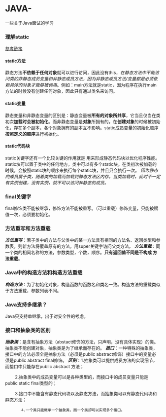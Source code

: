 # JAVA-
一些关于Java面试的学习
### 理解static
[参考链接](http://www.cnblogs.com/dolphin0520/p/3799052.html)
#### static方法
静态方法**不依赖于任何对象**就可以进行访问，因此没有this，*在静态方法中不能访问类的非静态成员变量和非静态成员方法，因为非静态成员方法/变量都是必须依赖具体的对象才能够被调用*。例如：main方法就是static，因为程序在执行main方法的时候没有创建任何对象，因此只有通过类名来访问。
#### static变量
静态变量和非静态变量的区别是：静态变量被**所有的对象所共享**，它当且仅当在类初次**加载时会被初始化**。而非静态变量是**对象**所拥有的，在**创建对象**的时候被初始化，存在多个副本，各个对象拥有的副本互不影响。static成员变量的初始化顺序**按照定义的顺序**进行初始化。
#### static代码块
static关键字还有一个比较关键的作用就是 用来形成静态代码块以优化程序性能。static块可以置于类中的任何地方，类中可以有多个static块。在类初次被加载的时候，会按照static块的顺序来执行每个static块，并且只会执行一次。
*因为静态的成员属于类，随着类的加载而加载到静态方法区内存，当类加载时，此时不一定有实例创建，没有实例，就不可以访问非静态的成员。*
### final关键字 ###
final修饰类不能被继承，修饰方法不能被重写。（可以重载）修饰变量，只能被赋值一次，必须要初始化。
### 方法重写和方法重载 ###
***方法重写***：若子类中的方法与父类中的某一方法具有相同的方法名、返回类型和参数表，则新方法将覆盖原有的方法。用super关键字访问父类方法。
***方法重载***：同一个类的相同名称的方法，参数类型，个数，顺序。**只有返回值不同是不构成 方法重载**。
### Java中的构造方法和构造方法重载
***构造方法***：为了初始化对象，构造函数的函数名和类名一致。构造方法的重载类似于方法重载，参数列表不同。
### Java支持多继承？ ###
Java只支持单继承，出于对安全性的考虑。
### 接口和抽象类的区别 ###
***抽象类***：是含有抽象方法（abstact修饰的方法，只声明，没有具体实现）的类。抽象类不能创建对象，抽象类是为了继承而存在的。
***接口***：一种特殊的抽象类，接口中的方法必须全是抽象方法（必须是public abstract修饰）接口中的变量必须是public abstract final修饰。
***区别***：1.抽象类可以提供成员方法的实现细节，而接口中只能存在public abstract 方法；

　        　2.抽象类中的成员变量可以是各种类型的，而接口中的成员变量只能是public static final类型的；

　        　3.接口中不能含有静态代码块以及静态方法，而抽象类可以有静态代码块和静态方法；

        　　4.一个类只能继承一个抽象类，而一个类却可以实现多个接口。
